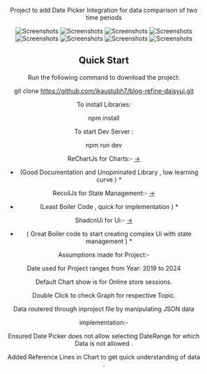 <div align="center" style="margin: 30px;">

Project to add Date Picker Integration for data comparison of two time periods

![Screenshots](https://i.ibb.co/0FdQwQv/Screenshot-2024-03-11-094036.png)
![Screenshots](https://i.ibb.co/9W8tD5L/Screenshot-2024-03-11-094053.png)
![Screenshots](https://i.ibb.co/2vw31Fd/Screenshot-2024-03-11-094113.png)
![Screenshots](https://i.ibb.co/K0W8MJn/Screenshot-2024-03-11-094136.png)
![Screenshots](https://i.ibb.co/DbK7k9T/Screenshot-2024-03-11-102737.png)
![Screenshots](https://i.ibb.co/R3BdHhq/Screenshot-2024-03-11-102758.png)
![Screenshots](https://i.ibb.co/58NWj3k/Screenshot-2024-03-11-102832.png)
![Screenshots](https://i.ibb.co/hRNPnVR/Screenshot-2024-03-11-102857.png)

## Quick Start

Run the following command to download the project:

git clone https://github.com/ikaustubh7/blog-refine-daisyui.git

To install Libraries:

npm install

To start Dev Server :

npm run dev

ReChartJs for Charts:-
[->](https://recharts.org/en-US/)

- (Good Documentation and Unopininated Library , low learning curve ) \*

RecoilJs for State Management:-
[->](https://recoiljs.org/)

- (Least Boiler Code , quick for implementation ) \*

ShadcnUi for Ui:-
[->](https://ui.shadcn.com/)

- ( Great Boiler code to start creating complex Ui with state management ) \*

Assumptions made for Project:-

Date used for Project ranges from Year: 2019 to 2024

Default Chart show is for Online store sessions.

Double Click to check Graph for respective Topic.

Data routered through inproject file by manipulating JSON data

implementation:-

Ensured Date Picker does not allow selecting DateRange for which Data is not allowed .

Added Reference Lines in Chart to get quick understanding of data .

